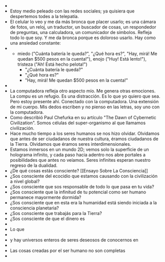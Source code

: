 -
- Estoy medio peleado con las redes sociales; ya quisiera que despertemos todes a la telepatía.
- El celular lo veo y me da más bronca que placer usarlo; es una cámara de fotos, un reloj, un traductor, un buscador de cosas, un respondedor de preguntas, una calculadora, un comunicador de símbolos. Refleja todo lo que soy. Y me da bronca porque es doloroso usarlo. Hay como una ansiedad constante:
- - miedo ("Cuánta batería le queda?", "¿Qué hora es?", "Hay, mirá! Me quedan $500 pesos en la cuenta!"), enojo ("Huy! Está lento!"), tristeza ("Ah! Está hecho pelota!")
	- "¿Cuánta batería le queda?"
	- "¿Qué hora es?"
	- "Hay, mirá! Me quedan $500 pesos en la cuenta!"
-
- La computadora refleja otro aspecto mío. Me genera otras emociones. La compu es un refugio. Es una distracción. Es lo que yo quiero que sea. Pero estoy presente ahí. Conectado con la computadora. Una extensión de mi cuerpo. Mis dedos escriben y no pienso en las letras, soy uno con la computadora.
- Como describió Paul Chefurka en su artículo "The Dawn of Cybernetic Civilization". Somos células del super-organismo al que llamamos civilización.
- Hace mucho tiempo a los seres humanos se nos hizo olvidar. Olvidamos que antes de ser ciudadanos de nuestra cultura, éramos ciudadanos de la Tierra. Olvidamos que éramos seres interdimensionales.
- Estamos inmersos en un mundo 2D; vemos solo la superficie de un holograma infinito, y cada paso hacia adentro nos abre portales a posibilidades que antes no veíamos. Seres infinites esperan nuestro regreso de la dualidad.
- ¿De qué cosas estás consciente? [[Ensayo Sobre La Consciencia]]
- ¿Sos consciente del ecocidio que estamos causando con la civilización a nivel global?
- ¿Sos consciente que sos responsable de todo lo que pasa en tu vida?
- ¿Sos consciente que la infinitud de tu potencial como ser humano permanece mayormente dormida?
- ¿Sos consciente que en esta era la humanidad está siendo iniciada a la consciencia planetaria?
- ¿Sos consciente que trabajás para la Tierra?
- ¿Sos consciente de que el dinero es
-
- Lo que
-
- y hay universos enteros de seres deseosos de conocernos en
-
- Las cosas creadas por el ser humano no son completas
-